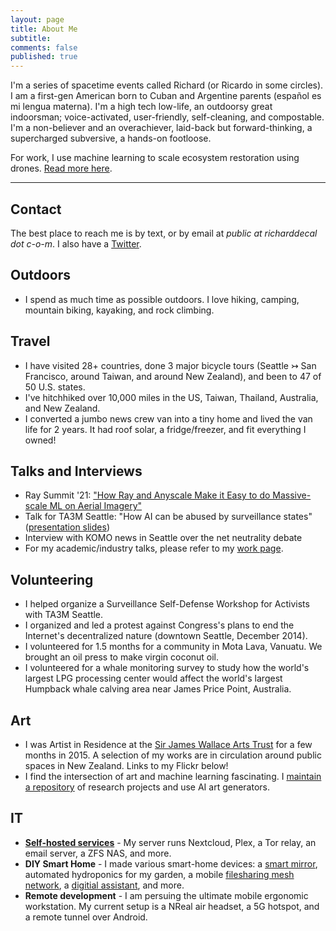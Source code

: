 ```yaml
---
layout: page 
title: About Me 
subtitle:
comments: false 
published: true
---
```


<p class="about-text">
<span class="fa fa-user about-icon"></span>
I'm a series of spacetime events called Richard (or Ricardo in some circles). 
I am a first-gen American born to Cuban and Argentine parents (español es mi lengua materna).
I'm a high tech low-life, an outdoorsy great indoorsman; voice-activated, user-friendly, self-cleaning, and compostable. 
I'm a non-believer and an overachiever, laid-back but forward-thinking, a supercharged subversive, a hands-on footloose.
</p>

<p class="about-text">
<span class="fa fa-cloud about-icon"></span>
For work, I use machine learning to scale ecosystem restoration using drones. <a href="/work">Read more here</a>.
</p>

---
## Contact

The best place to reach me is by text, or by email at *public at richarddecal dot c-o-m*. I also have a [Twitter](https://twitter.com/bae_theorem).

## Outdoors

- I spend as much time as possible outdoors. I love hiking, camping, mountain biking, kayaking, and rock climbing.

## Travel

- I have visited 28+ countries, done 3 major bicycle tours (Seattle ↣ San Francisco, around Taiwan, and around New Zealand), and been to 47 of 50 U.S. states.
- I've hitchhiked over 10,000 miles in the US, Taiwan, Thailand, Australia, and New Zealand.
- I converted a jumbo news crew van into a tiny home and lived the van life for 2 years. It had roof solar, a fridge/freezer, and fit everything I owned!

## Talks and Interviews

- Ray Summit '21: 
  ["How Ray and Anyscale Make it Easy to do Massive-scale ML on Aerial Imagery"](https://raysummit.anyscale.com/content/Videos/dJRSr3NJLSP4h9CT8)
- Talk for TA3M Seattle: "How AI can be abused by surveillance
  states" ([presentation slides](https://docs.google.com/presentation/d/1lfn3T7R-ufjbzfmlVSMgAIyjC6hYhTTC41LMleQNFcQ/edit?usp=sharing))
- Interview with KOMO news in Seattle over the net neutrality debate
- For my academic/industry talks, please refer to my <a href="/work">work page</a>.

## Volunteering

- I helped organize a Surveillance Self-Defense Workshop for Activists with TA3M Seattle.
- I organized and led a protest against Congress's plans to end the Internet's decentralized nature (downtown Seattle,
  December 2014).
- I volunteered for 1.5 months for a community in Mota Lava, Vanuatu. We brought an oil press to make virgin coconut oil.
- I volunteered for a whale monitoring survey to study how the world's largest LPG processing center
  would affect the world's largest Humpback whale calving area near James Price Point, Australia.

## Art

- I was Artist in Residence at the [Sir James Wallace Arts Trust](www.wallaceartstrust.org.nz) for a few months in 2015.
  A selection of my works are in circulation around public spaces in New Zealand. Links to my Flickr below!
- I find the intersection of art and machine learning fascinating.
  I [maintain a repository](https://github.com/crypdick/awesome-neural-art) of research projects and use AI art generators.

## IT

- [**Self-hosted services**](https://github.com/awesome-selfhosted/awesome-selfhosted) - My server runs Nextcloud, Plex, a Tor relay, an email server, a ZFS NAS, and more.
- **DIY Smart Home** - I made various smart-home devices: a [smart mirror](https://magicmirror.builders/), automated hydroponics for my garden, a mobile [filesharing mesh network](https://github.com/PirateBox-Dev/PirateBox-Mesh), a [digitial assistant](https://mycroft.ai/), and more.
- **Remote development** - I am persuing the ultimate mobile ergonomic workstation. My current setup is a NReal air headset, a 5G hotspot, and a remote tunnel over Android.